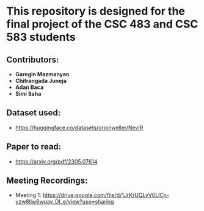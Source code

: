 # This repository is designed for the final project of the CSC 483 and CSC 583 students

## Contributors:
- **Garegin Mazmanyan**
- **Chitrangada Juneja**
- **Adan Baca**
- **Simi Saha**


## Dataset used:
- https://huggingface.co/datasets/orionweller/NevIR

## Paper to read:
- https://arxiv.org/pdf/2305.07614

## Meeting Recordings:
- Meeting 1: https://drive.google.com/file/d/1JrKrUQLvV0LlCn-yzw8llw6wqav_DI_e/view?usp=sharing

